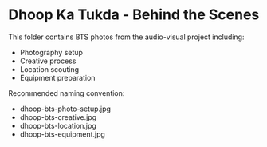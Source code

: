 # Dhoop Ka Tukda - Behind the Scenes

This folder contains BTS photos from the audio-visual project including:
- Photography setup
- Creative process
- Location scouting
- Equipment preparation

Recommended naming convention:
- dhoop-bts-photo-setup.jpg
- dhoop-bts-creative.jpg
- dhoop-bts-location.jpg
- dhoop-bts-equipment.jpg
